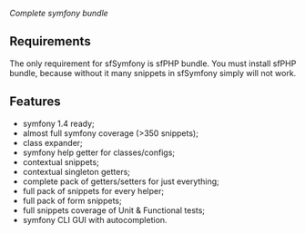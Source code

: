 _Complete symfony bundle_

Requirements
------------------
The only requirement for sfSymfony is sfPHP bundle. You must install sfPHP bundle, because without it many snippets in sfSymfony simply will not work.

Features
------------------

- symfony 1.4 ready;
- almost full symfony coverage (>350 snippets);
- class expander;
- symfony help getter for classes/configs;
- contextual snippets;
- contextual singleton getters;
- complete pack of getters/setters for just everything;
- full pack of snippets for every helper;
- full pack of form snippets;
- full snippets coverage of Unit & Functional tests;
- symfony CLI GUI with autocompletion.